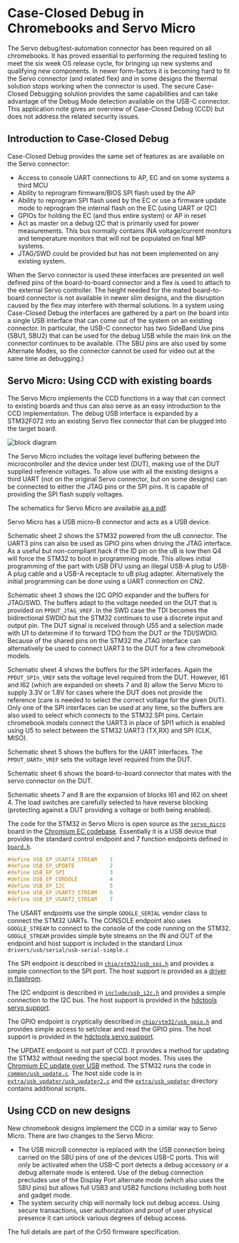 <!--
 Copyright 2018 The ChromiumOS Authors
 Use of this source code is governed by a BSD-style license that can be
 found in the LICENSE file.
-->

# Case-Closed Debug in Chromebooks and Servo Micro

The Servo debug/test-automation connector has been required on all chromebooks.
It has proved essential to performing the required testing to meet the six week
OS release cycle, for bringing up new systems and qualifying new components. In
newer form-factors it is becoming hard to fit the Servo connector (and related
flex) and in some designs the thermal solution stops working when the connector
is used. The secure Case-Closed Debugging solution provides the same
capabilities and can take advantage of the Debug Mode detection available on the
USB-C connector. This application note gives an overview of Case-Closed Debug
(CCD) but does not address the related security issues.

## Introduction to Case-Closed Debug

Case-Closed Debug provides the same set of features as are available on the
Servo connector:

*   Access to console UART connections to AP, EC and on some systems a third MCU
*   Ability to reprogram firmware/BIOS SPI flash used by the AP
*   Ability to reprogram SPI flash used by the EC or use a firmware update mode
    to reprogram the internal flash on the EC (using UART or I2C)
*   GPIOs for holding the EC (and thus entire system) or AP in reset
*   Act as master on a debug I2C that is primarily used for power measurements.
    This bus normally contains INA voltage/current monitors and temperature
    monitors that will not be populated on final MP systems.
*   JTAG/SWD could be provided but has not been implemented on any existing
    system.

When the Servo connector is used these interfaces are presented on well defined
pins of the board-to-board connector and a flex is used to attach to the
external Servo controller. The height needed for the mated board-to-board
connector is not available in newer slim designs, and the disruption caused by
the flex may interfere with thermal solutions. In a system using Case-Closed
Debug the interfaces are gathered by a part on the board into a single USB
interface that can come out of the system on an existing connector. In
particular, the USB-C connector has two SideBand Use pins (SBU1, SBU2) that can
be used for the debug USB while the main link on the connector continues to be
available. (The SBU pins are also used by some Alternate Modes, so the connector
cannot be used for video out at the same time as debugging.)

## Servo Micro: Using CCD with existing boards

The Servo Micro implements the CCD functions in a way that can connect to
existing boards and thus can also serve as an easy introduction to the CCD
implementation. The debug USB interface is expanded by a STM32F072 into an
existing Servo flex connector that can be plugged into the target board.

![block diagram](servo_micro.png)

The Servo Micro includes the voltage level buffering between the microcontroller
and the device under test (DUT), making use of the DUT supplied reference
voltages. To allow use with all the existing designs a third UART (not on the
original Servo connector, but on some designs) can be connected to either the
JTAG pins or the SPI pins. It is capable of providing the SPI flash supply
voltages.

The schematics for Servo Micro are available
[as a pdf](servo_micro_sch_20180404.pdf).

Servo Micro has a USB micro-B connector and acts as a USB device.

Schematic sheet 2 shows the STM32 powered from the uB connector. The UART3 pins
can also be used as GPIO pins when driving the JTAG interface. As a useful but
non-compliant hack if the ID pin on the uB is low then Q4 will force the STM32
to boot in programming mode. This allows initial programming of the part with
USB DFU using an illegal USB-A plug to USB-A plug cable and a USB-A receptacle
to uB plug adapter. Alternatively the initial programming can be done using a
UART connection on CN2.

Schematic sheet 3 shows the I2C GPIO expander and the buffers for JTAG/SWD. The
buffers adapt to the voltage needed on the DUT that is provided on
`PPDUT_JTAG_VREF`. In the SWD case the TDI becomes the bidirectional SWDIO but
the STM32 continues to use a discrete input and output pin. The DUT signal is
received through U55 and a selection made with U1 to determine if to forward TDO
from the DUT or the TDI/SWDIO. Because of the shared pins on the STM32 the JTAG
interface can alternatively be used to connect UART3 to the DUT for a few
chromebook models.

Schematic sheet 4 shows the buffers for the SPI interfaces. Again the
`PPDUT_SPIn_VREF` sets the voltage level required from the DUT. However, I61 and
I62 (which are expanded on sheets 7 and 8) allow the Servo Micro to supply 3.3V
or 1.8V for cases where the DUT does not provide the reference (care is needed
to select the correct voltage for the given DUT). Only one of the SPI interfaces
can be used at any time, so the buffers are also used to select which connects
to the STM32 SPI pins. Certain chromebook models connect the UART3 in place of
SPI1 which is enabled using U5 to select between the STM32 UART3 (TX,RX) and SPI
(CLK, MISO).

Schematic sheet 5 shows the buffers for the UART interfaces. The
`PPDUT_UARTn_VREF` sets the voltage level required from the DUT.

Schematic sheet 6 shows the board-to-board connector that mates with the servo
connector on the DUT.

Schematic sheets 7 and 8 are the expansion of blocks I61 and I62 on sheet 4. The
load switches are carefully selected to have reverse blocking (protecting
against a DUT providing a voltage or both being enabled).

The code for the STM32 in Servo Micro is open source as the
[`servo_micro`](../../board/servo_micro) board in the
[Chromium EC codebase](https://chromium.googlesource.com/chromiumos/platform/ec/).
Essentially it is a USB device that provides the standard control endpoint and 7
function endpoints defined in [`board.h`](board.h).

<!-- does not work in emacs/markdown preview but should in gitlies -->

```c
#define USB_EP_USART4_STREAM    1
#define USB_EP_UPDATE           2
#define USB_EP_SPI              3
#define USB_EP_CONSOLE          4
#define USB_EP_I2C              5
#define USB_EP_USART3_STREAM    6
#define USB_EP_USART2_STREAM    7
```

The USART endpoints use the simple `GOOGLE_SERIAL` vendor class to connect the
STM32 UARTs. The CONSOLE endpoint also uses `GOOGLE_STREAM` to connect to the
console of the code running on the STM32. `GOOGLE_STREAM` provides simple byte
streams on the IN and OUT of the endpoint and host support is included in the
standard Linux `drivers/usb/serial/usb-serial-simple.c`

The SPI endpoint is described in
[`chip/stm32/usb_spi.h`](../../chip/stm32/usb_spi.h) and provides a simple
connection to the SPI port. The host support is provided as a
[driver in flashrom](https://chromium.googlesource.com/chromiumos/third_party/flashrom/+/HEAD/raiden_debug_spi.c).

The I2C endpoint is described in [`include/usb_i2c.h`](../../include/usb_i2c.h)
and provides a simple connection to the I2C bus. The host support is provided in
the
[hdctools servo support](https://chromium.googlesource.com/chromiumos/third_party/hdctools/+/HEAD/servo/stm32i2c.py).

The GPIO endpoint is cryptically described in
[`chip/stm32/usb_gpio.h`](../../chip/stm32/usb_gpio.h) and provides simple
access to set/clear and read the GPIO pins. The host support is provided in the
[hdctools servo support](https://chromium.googlesource.com/chromiumos/third_party/hdctools/+/HEAD/servo/stm32gpio.py).

The UPDATE endpoint is not part of CCD. It provides a method for updating the
STM32 without needing the special boot modes. This uses the
[Chromium EC update over USB](../../docs/usb_updater.md) method. The STM32 runs
the code in [`common/usb_update.c`](../../common/usb_update.c). The host side
code is in
[`extra/usb_updater/usb_updater2.c`](../../extra/usb_updater/usb_updater2.c) and
the [`extra/usb_updater`](../../extra/usb_updater/) directory contains
additional scripts.

## Using CCD on new designs

New chromebook designs implement the CCD in a similar way to Servo Micro. There
are two changes to the Servo Micro:

*   The USB microB connector is replaced with the USB connection being carried
    on the SBU pins of one of the devices USB-C ports. This will only be
    activated when the USB-C port detects a debug accessory or a debug alternate
    mode is entered. Use of the debug connection precludes use of the Display
    Port alternate mode (which also uses the SBU pins) but allows full USB3 and
    USB2 functions including both host and gadget mode.
*   The system security chip will normally lock out debug access. Using secure
    transactions, user authorization and proof of user physical presence it can
    unlock various degrees of debug access.

The full details are part of the Cr50 firmware specification.

